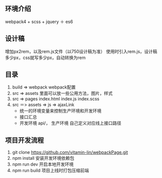 ## 环境介绍
  webpack4 + scss + jquery ＋ es6

## 设计稿
  增加px2rem，以及rem.js文件（以750设计稿为准）
  使用时引入rem.js，设计稿多少px，css就写多少px，自动转换为rem

## 目录
  1. build => webpack
    webpack配置
  2. src => assets
    里面可以放一些公用方法，图片，样式
  3. src => pages
    index.html index.js index.scss
  4. src ＝> assets => js => ajaxLink
      *  统一的环境变量来控制生产环境和开发环境
      *  接口汇总
      *  开发环境 api/，
         生产环境 自己定义对应线上接口路径

## 项目开发流程
  1. git clone https://github.com/vitamin-lin/webpackPage.git
  2. npm install 安装开发环境依赖包
  3. npm run dev 开启本地开发环境
  4. npm run build 项目上线时打包压缩前端
